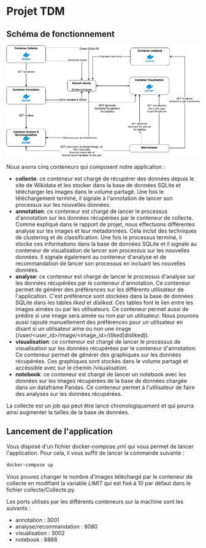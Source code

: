 # Projet TDM

## Schéma de fonctionnement 

![scheme](./tdm_containers.png)

Nous avons cinq conteneurs qui composent notre application :

- **collecte**: ce conteneur est chargé de récupérer des données depuis le site de Wikidata et les stocker dans la base de données SQLite et télécharger les images dans le volume partagé. Une fois le téléchargement terminé, il signale à l'annotation de lancer son processus sur les nouvelles données. 
- **annotation**: ce conteneur est chargé de lancer le processus d'annotation sur les données récupérées par le conteneur de collecte. Comme expliqué dans le rapport de projet, nous effectuons différentes analyse sur les images et leur metadonnées. Cela inclut des techniques de clustering et de classification. Une fois le processus terminé, il stocke ces informations dans la base de données SQLite et il signale au conteneur de visualisation de lancer son processus sur les nouvelles données. Il signale également au conteneur d'analyse et de recommandation de lancer son processus en incluant les nouvelles données.
- **analyse**: ce conteneur est chargé de lancer le processus d'analyse sur les données récupérées par le conteneur d'annotation. Ce conteneur permet de générer des préférences sur les différents utilisateur de l'application. C'est préférence sont stockées dans la base de données SQLite dans les tables *liked* et *disliked*. Ces tables font le lien entre les images aimées ou par les utilisateurs.  Ce conteneur permet aussi de prédire si une image sera aimée ou non par un utilisateur. Nous pouvons aussi rajouté manuellement des préférences pour un utilisateur en disant si un utilisateur aime ou non une image (/user/<user_id>/image/<image_id>/(liked|disliked)). 
- **visualisation**: ce conteneur est chargé de lancer le processus de visualisation sur les données récupérées par le conteneur d'annotation. Ce conteneur permet de générer des graphiques sur les données récupérées. Ces graphiques sont stockés dans le volume partagé et accèssible avec sur le chemin /visualisation.
- **notebook**: ce conteneur est chargé de lancer un notebook avec les données sur les images récupérées de la base de données chargée dans un dataframe Pandas. Ce conteneur permet à l'utilisateur de faire des analyses sur les données récupérées.

La collecte est un job qui peut être lancé chronologiquement et qui pourra ainsi augmenter la tailles de la base de données. 

## Lancement de l'application

Vous disposé d'un fichier docker-compose.yml qui vous permet de lancer l'application. Pour cela, il vous suffit de lancer la commande suivante :

```bash
docker-compose up
```

Vous pouvez changer le nombre d'images téléchargé par le conteneur de collecte en modifiant la variable *LIMIT* qui est fixé à 10 par défaut dans le fichier collecte/Collecte.py.

Les ports utilisés par les différents conteneurs sur la machine sont les suivants :
-   annotation : 3001
-   analyse/recommandation : 8080
-   visualisation : 3002
-   notebook : 8888
